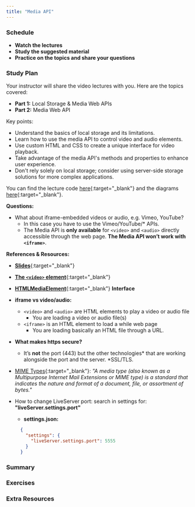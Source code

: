 ```yaml
---
title: "Media API"
---
```


### Schedule

  - **Watch the lectures**
  - **Study the suggested material**
  - **Practice on the topics and share your questions**

### Study Plan

  Your instructor will share the video lectures with you. Here are the topics covered:

  - **Part 1:** Local Storage & Media Web APIs
  - **Part 2:** Media Web API

  Key points:

  - Understand the basics of local storage and its limitations.
  - Learn how to use the media API to control video and audio elements.
  - Use custom HTML and CSS to create a unique interface for video playback.
  - Take advantage of the media API's methods and properties to enhance user experience.
  - Don't rely solely on local storage; consider using server-side storage solutions for more complex applications.

  You can find the lecture code [here](https://github.com/in-tech-gration/WDX-180/blob/main/curriculum/week25/assets/day05/code/media.html){:target="_blank"} and the diagrams [here](https://github.com/in-tech-gration/WDX-180/blob/main/curriculum/week25/assets/day05/diagram.png){:target="_blank"}.

  **Questions:**

  - What about iframe-embedded videos or audio, e.g. Vimeo, YouTube?  
    - In this case you have to use the Vimeo/YouTube/\* APIs.  
    - The Media API is **only available** for `<video>` and `<audio>` directly accessible through the web page. **The Media API won’t work with `<iframe>`**.

  **References & Resources:**

  - [**Slides**](https://kostasx.github.io/EventLoop/frontend/html5/apis.html#/2/10){:target="_blank"}  
  - [**The `<video>` element**](https://developer.mozilla.org/en-US/docs/Web/HTML/Element/video){:target="_blank"}  
  - [**HTMLMediaElement**](https://developer.mozilla.org/en-US/docs/Web/API/HTMLMediaElement){:target="_blank"} **Interface**  
  - **iframe vs video/audio:**  
    - `<video>` and `<audio>` are HTML elements to play a video or audio file  
      - You are loading a video or audio file(s)  
    - `<iframe>` is an HTML element to load a while web page  
      - You are loading basically an HTML file through a URL.  
  - **What makes https secure?**  
    - It’s **not** the port (443) but the other technologies\* that are working alongside the port and the server. *SSL/TLS.  
  - [MIME Types](https://developer.mozilla.org/en-US/docs/Web/HTTP/Basics_of_HTTP/MIME_types){:target="_blank"}: *"A media type (also known as a Multipurpose Internet Mail Extensions or MIME type) is a standard that indicates the nature and format of a document, file, or assortment of bytes."*  
  - How to change LiveServer port: search in settings for: **"liveServer.settings.port"**  
    - **settings.json:**

    ```json
      {
        "settings": {
          "liveServer.settings.port": 5555
        }
      }
    ```

### Summary

### Exercises

### Extra Resources